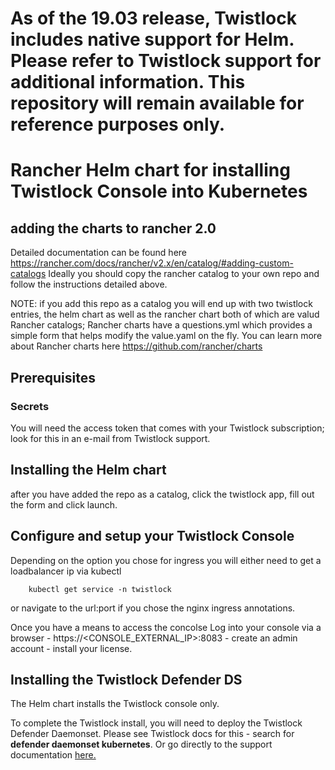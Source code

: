 # As of the 19.03 release, Twistlock includes native support for Helm.  Please refer to Twistlock support for additional information.  This repository will remain available for reference purposes only.

# Rancher Helm chart for installing Twistlock Console into Kubernetes 


## adding the charts to rancher 2.0

Detailed documentation can be found here https://rancher.com/docs/rancher/v2.x/en/catalog/#adding-custom-catalogs
Ideally you should copy the rancher catalog to your own repo and follow the instructions detailed above.

NOTE: if you add this repo as a catalog you will end up with two twistlock entries, the helm chart as well as the rancher
chart both of which are valud Rancher catalogs; Rancher charts have a questions.yml which provides a simple form that helps
modify the value.yaml on the fly. You can learn more about Rancher charts here https://github.com/rancher/charts

## Prerequisites


### Secrets

You will need the access token that comes with your Twistlock subscription; look for this in an e-mail from Twistlock support.

## Installing the Helm chart

after you have added the repo as a catalog, click the twistlock app, fill out the form and click launch.

## Configure and setup your Twistlock Console

Depending on the option you chose for ingress you will either need to get a loadbalancer ip via kubectl
```
	kubectl get service -n twistlock
```

or navigate to the url:port if you chose the nginx ingress annotations.

Once you have a means to access the concolse Log into your console via a browser
	- https://<CONSOLE_EXTERNAL_IP>:8083
	- create an admin account
	- install your license.

## Installing the Twistlock Defender DS

The Helm chart installs the Twistlock console only.

To complete the Twistlock install, you will need to deploy the Twistlock Defender Daemonset. Please see Twistlock docs for this - search for **defender daemonset kubernetes**.  Or go directly to the support documentation [here.](https://docs.twistlock.com/docs/latest/install/install_kubernetes.html#_install_defender)
